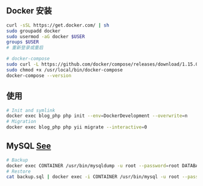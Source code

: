 ## Docker 安装

```bash
curl -sSL https://get.docker.com/ | sh
sudo groupadd docker
sudo usermod -aG docker $USER
groups $USER
# 重新登录或重启

# docker-compose
sudo curl -L https://github.com/docker/compose/releases/download/1.15.0/docker-compose-`uname -s`-`uname -m` -o /usr/local/bin/docker-compose
sudo chmod +x /usr/local/bin/docker-compose
docker-compose --version
```

## 使用

```bash
# Init and symlink
docker exec blog_php php init --env=DockerDevelopment --overwrite=n
# Migration
docker exec blog_php php yii migrate --interactive=0
```

## MySQL [See](https://gist.github.com/spalladino/6d981f7b33f6e0afe6bb)

```bash
# Backup
docker exec CONTAINER /usr/bin/mysqldump -u root --password=root DATABASE > backup.sql
# Restore
cat backup.sql | docker exec -i CONTAINER /usr/bin/mysql -u root --password=root DATABASE
```
